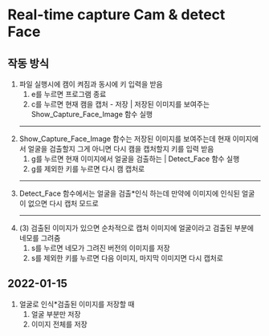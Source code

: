 # Real-time capture Cam & detect Face

## 작동 방식 
1. 파일 실행시에 캠이 켜짐과 동시에 키 입력을 받음
    1. e를 누르면 프로그램 종료
    2. c를 누르면 현재 캠을 캡처 - 저장 | 저장된 이미지를 보여주는 Show_Capture_Face_Image 함수 실행
    <hr />
2. Show_Capture_Face_Image 함수는 저장된 이미지를 보여주는데 현재 이미지에서 얼굴을 검출할지 그게 아니면 다시 캠을 캡처할지 키를 입력 받음
    1. g를 누르면 현재 이미지에서 얼굴을 검출하는 | Detect_Face 함수 실행
    2. g를 제외한 키를 누르면 다시 캠 캡처로
    <hr />
3. Detect_Face 함수에서는 얼굴을 검출*인식 하는데 만약에 이미지에 인식된 얼굴이 없으면 다시 캡처 모드로
    <hr />
4. (3) 검출된 이미지가 있으면 순차적으로 캡처 이미지에 얼굴이라고 검출된 부분에 네모를 그려줌
    1. s를 누르면 네모가 그려진 버전의 이미지를 저장
    2. s를 제외한 키를 누르면 다음 이미지, 마지막 이미지면 다시 캡처로 


## 2022-01-15 
1. 얼굴로 인식*검출된 이미지를 저장할 때
    1. 얼굴 부분만 저장
    2. 이미지 전체를 저장 
